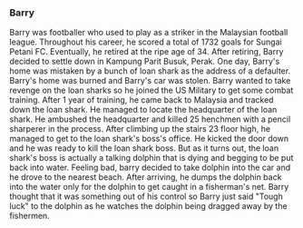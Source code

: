 ### Barry

Barry was footballer who used to play as a striker in the Malaysian football league.
Throughout his career, he scored a total of 1732 goals for Sungai Petani FC.
Eventually, he retired at the ripe age of 34.
After retiring, Barry decided to settle down in Kampung Parit Busuk, Perak.
One day, Barry's home was mistaken by a bunch of loan shark as the address of a defaulter.
Barry's home was burned and Barry's car was stolen.
Barry wanted to take revenge on the loan sharks so he joined the US Military to get some combat training.
After 1 year of training, he came back to Malaysia and tracked down the loan shark.
He managed to locate the headquarter of the loan shark. He ambushed the headquarter and killed 25 henchmen with a pencil sharperer in the process.
After climbing up the stairs 23 floor high, he managed to get to the loan shark's boss's office.
He kicked the door down and he was ready to kill the loan shark boss. But as it turns out, the loan shark's boss is actually a talking dolphin that is dying and begging to be put back into water.
Feeling bad, barry decided to take dolphin into the car and he drove to the nearest beach.
After arriving, he dumps the dolphin back into the water only for the dolphin to get caught in a fisherman's net.
Barry thought that it was something out of his control so Barry just said "Tough luck" to the dolphin as he watches the dolphin being dragged away by the fishermen.